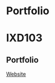 # Portfolio

IXD103
======================================

Portfolio 
-----------

[Website](https://deirbhilekennedy.github.io/Portolio/index.html)
